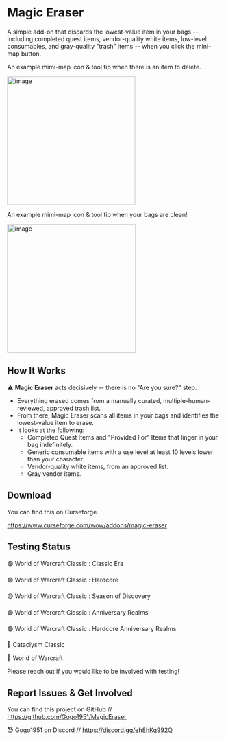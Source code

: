 # Magic Eraser

A simple add-on that discards the lowest-value item in your bags -- including completed quest items, vendor-quality white items, low-level consumables, and gray-quality "trash" items -- when you click the mini-map button.

An example mimi-map icon & tool tip when there is an item to delete.

<img width="299" alt="image" src="https://github.com/user-attachments/assets/edf57e46-1581-4028-a089-3a40fcd82108">

An example mimi-map icon & tool tip when your bags are clean!

<img width="300" alt="image" src="https://github.com/user-attachments/assets/c3dff112-9958-42cb-b666-959a522dd861">

## How It Works

⚠️ **Magic Eraser** acts decisively -- there is no "Are you sure?" step. 

* Everything erased comes from a manually curated, multiple-human-reviewed, approved trash list.
* From there, Magic Eraser scans all items in your bags and identifies the lowest-value item to erase.
* It looks at the following:
  * Completed Quest Items and "Provided For" Items that linger in your bag indefinitely.
  * Generic consumable items with a use level at least 10 levels lower than your character.
  * Vendor-quality white items, from an approved list.
  * Gray vendor items.

## Download

You can find this on Curseforge.

https://www.curseforge.com/wow/addons/magic-eraser

## Testing Status

🟢 World of Warcraft Classic : Classic Era

🟢 World of Warcraft Classic : Hardcore

🟡 World of Warcraft Classic : Season of Discovery

🟢 World of Warcraft Classic : Anniversary Realms

🟢 World of Warcraft Classic : Hardcore Anniversary Realms

🔴 Cataclysm Classic

🔴 World of Warcraft

Please reach out if you would like to be involved with testing!

## Report Issues & Get Involved

You can find this project on GitHub // https://github.com/Gogo1951/MagicEraser

😈 Gogo1951 on Discord // https://discord.gg/eh8hKq992Q
